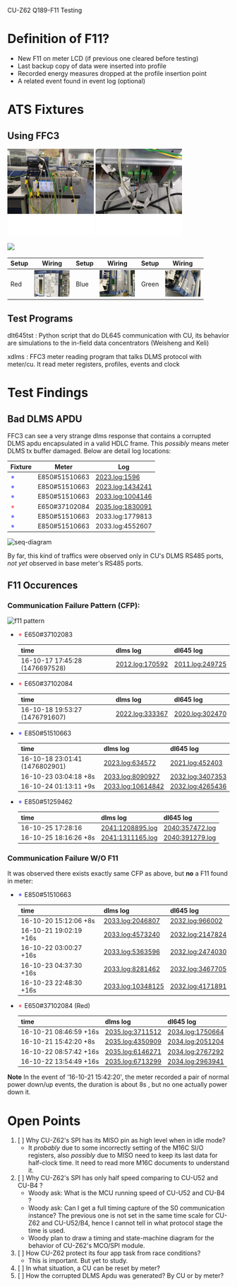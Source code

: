 
CU-Z62 Q189-F11 Testing

# Definition of F11?

- New F11 on meter LCD (if previous one cleared before testing)
- Last backup copy of data were inserted into profile
- Recorded energy measures dropped at the profile insertion point
- A related event found in event log (optional)

# ATS Fixtures

## Using FFC3

![](pic/q189-ats-front.png)
![](pic/q189-ats-back.png)

<img src="https://woowu.github.io/cutst/pic/fixture.svg" width="350"/>

| Setup  | Wiring                   | Setup | Wiring | Setup | Wiring |
|--------|--------------------------|-------|--------|-------|--------|
| Red    | <img src="pic/setup-red.jpg" width="80"/>  | Blue | <img src="pic/setup-blue.jpg" width="80"/>  | Green | <img src="pic/setup-green.jpg" width="80"/> | 

## Test Programs 

dlt645tst
: Python script that do DL645 communication with CU, its behavior
are simulations to the in-field data concentrators (Weisheng and Keli)

xdlms
: FFC3 meter reading program that talks DLMS protocol with meter/cu. It
read meter registers, profiles, events and clock

# Test Findings
## Bad DLMS APDU

FFC3 can see a very strange dlms response that contains
a corrupted DLMS apdu encapsulated in a valid HDLC frame.
This *possibly* means meter DLMS tx buffer damaged. Below
are detail log locations:

| Fixture            | Meter         | Log              |
|--------------------|---------------|------------------|
|![](pic/blue-circle.png)| E850#51510663 | [2023.log:1596](log-excerpt/2023-1096_2096.log)       |                                                |
|![](pic/blue-circle.png)| E850#51510663 | [2023.log:1434241](log-excerpt/2023-1433741_1434741.log) |                                            |
|![](pic/blue-circle.png)| E850#51510663 | [2033.log:1004146](log-excerpt/2033-1003646_1004646.log) |
|![](pic/red-circle.png) | E650#37102084 | [2035.log:1830091](log-excerpt/2035.log.1830091) |
|![](pic/blue-circle.png)| E850#51510663 | 2033.log:1779813 |
|![](pic/blue-circle.png)| E850#51510663 | 2033.log:4552607 |

![seq-diagram](https://woowu.github.io/cutst/pic/bad-dlms-apdu-seq.svg)

By far, this kind of traffics were observed only in CU's 
DLMS RS485 ports, *not yet* observed in base meter's RS485
ports.

## F11 Occurences

### Communication Failure Pattern (CFP):
![f11 pattern](https://woowu.github.io/cutst/pic/f11-observation.svg)

- ![](pic/red-circle.png) E650#37102083

    |time                           | dlms log                                            | dl645 log                                        |
    |-------------------------------|-----------------------------------------------------|--------------------------------------------------|
    |16-10-17 17:45:28 (1476697528) | [2012.log:170592](log-excerpt/2012.log.170592) | [2011.log:249725](log-excerpt/2011.log.249725)   |

- ![](pic/red-circle.png) E650#37102084

    |time                           | dlms log                                            | dl645 log                                        |
    |-------------------------------|-----------------------------------------------------|--------------------------------------------------|
    |16-10-18 19:53:27 (1476791607) | [2022.log:333367](log-excerpt/2022.log.333367)      | [2020.log:302470](log-excerpt/2020.log.302470)   |

- ![](pic/blue-circle.png) E850#51510663

    |time                           | dlms log                                            | dl645 log                                        |
    |-------------------------------|-----------------------------------------------------|--------------------------------------------------|
    |16-10-18 23:01:41 (1476802901) | [2023.log:634572](log-excerpt/2023.log.634572)      | [2021.log:452403](log-excerpt/2021.log.452403)   |
    |16-10-23 03:04:18 +8s          | [2033.log:8090927](log-excerpt/2033:8090927.log)    | [2032.log:3407353](log-excerpt/2032:3407353.log) |
    |16-10-24 01:13:11 +9s          | [2033.log:10614842](log-excerpt/2033:10614842.log)  | [2032.log:4265436](log-excerpt/2032:4265436.log) |

- ![](pic/blue-circle.png) E850#51259462

    |time                           | dlms log                                            | dl645 log                                        |
    |-------------------------------|-----------------------------------------------------|--------------------------------------------------|
    |16-10-25 17:28:16              | [2041:1208895.log](log-excerpt/2041:1208895.log)    | [2040:357472.log](log-excerpt/2040:357472.log)   |
    |16-10-25 18:16:26 +8s          | [2041:1311165.log](log-excerpt/2041:1311165.log)    | [2040:391279.log](log-excerpt/2040:391279.log)   |

### Communication Failure W/O F11

It was observed there exists exactly same CFP as above, but **no**
a F11 found in meter:

- ![](pic/blue-circle.png) E850#51510663

    |time                           | dlms log                                            | dl645 log                                        |
    |-------------------------------|-------------------------------------------------------------|---------------------|
    |16-10-20 15:12:06 +8s  | [2033.log:2046807](log-excerpt/2033:2046807.log)   | [2032.log:966002](log-excerpt/2032:966002.log)   |
    |16-10-21 19:02:19 +16s | [2033.log:4573240](log-excerpt/2033:4573240.log)   | [2032.log:2147824](log-excerpt/2032:4573240.log) |
    |16-10-22 03:00:27 +16s | [2033.log:5363596](log-excerpt/2033:5363596.log)   | [2032.log:2474030](log-excerpt/2032:5363596.log) |
    |16-10-23 04:37:30 +16s | [2033.log:8281462](log-excerpt/2033:8281462.log)   | [2032.log:3467705](log-excerpt/2032:3467705.log) |
    |16-10-23 22:48:30 +16s | [2033.log:10348125](log-excerpt/2033:10348125.log) | [2032.log:4171891](log-excerpt/2032:4171891.log) |

- ![](pic/red-circle.png) E650#37102084 (Red)

    |time                   | dlms log                  | dl645 log           |
    |-----------------------|---------------------------|---------------------|
    |16-10-21 08:46:59 +16s | [2035.log:3711512](log-excerpt/2035:3711512.log) | [2034.log:1750664](log-excerpt/2034:1750664.log) |
    |16-10-21 15:42:20 +8s  | [2035.log:4350909](log-excerpt/2035:4350909.log) | [2034.log:2051204](log-excerpt/2034:2051204.log) |
    |16-10-22 08:57:42 +16s | [2035.log:6146271](log-excerpt/2035:6146271.log) | [2034.log:2767292](log-excerpt/2034:2767292.log) |
    |16-10-22 13:54:49 +16s | [2035.log:6713299](log-excerpt/2035:6713299.log) | [2034.log:2963941](log-excerpt/2034:2963941.log) |


**Note** In the event of '16-10-21 15:42:20', the meter recorded a pair of 
normal power down/up events, the duration is about 8s , but no one 
actually power down it.

# Open Points

1. [ ] Why CU-Z62's SPI has its MISO pin as high level when in idle mode?
    - It *probably* due to some incorrectly setting of the M16C SI/O
    registers, also *possibly* due to MISO need to keep its last data
    for half-clock time. It need to read more M16C documents to 
    understand it.
2. [ ] Why CU-Z62's SPI has only half speed comparing to CU-U52 and CU-B4 ?
    - Woody ask: What is the MCU running speed of CU-U52 and CU-B4 ?
    - Woody ask: Can I get a full timing capture of the S0 communication
    instance? The previous one is not set in the same time scale for CU-Z62
    and CU-U52/B4, hence I cannot tell in what protocol stage the time
    is used.
    - Woody plan to draw a timing and state-machine diagram for the behavior
    of CU-Z62's MCO/SPI module.
3. [ ] How CU-Z62 protect its four app task from race conditions?
    - This is important. But yet to study.
4. [ ] In what situation, a CU can be reset by meter?
5. [ ] How the corrupted DLMS Apdu was generated? By CU or by meter?

